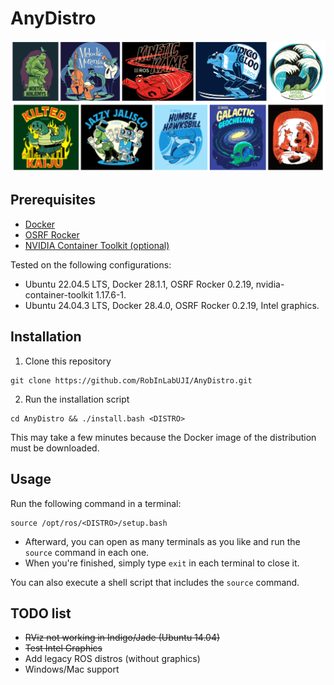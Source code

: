 # AnyDistro
[![distros](distros.png)](https://docs.ros.org/)

## Prerequisites
* [Docker](https://docs.docker.com/engine/install/ubuntu/)
* [OSRF Rocker](https://github.com/osrf/rocker)
* [NVIDIA Container Toolkit (optional)](https://docs.nvidia.com/datacenter/cloud-native/container-toolkit/latest/install-guide.html)

Tested on the following configurations:
* Ubuntu 22.04.5 LTS, Docker 28.1.1, OSRF Rocker 0.2.19, nvidia-container-toolkit 1.17.6-1.
* Ubuntu 24.04.3 LTS, Docker 28.4.0, OSRF Rocker 0.2.19, Intel graphics.

## Installation
1. Clone this repository
```
git clone https://github.com/RobInLabUJI/AnyDistro.git
```
2. Run the installation script
```
cd AnyDistro && ./install.bash <DISTRO>
```
This may take a few minutes because the Docker image of the distribution must be downloaded.

## Usage
Run the following command in a terminal:
```
source /opt/ros/<DISTRO>/setup.bash
```
* Afterward, you can open as many terminals as you like and run the `source` command in each one. 
* When you're finished, simply type `exit` in each terminal to close it.

You can also execute a shell script that includes the `source` command.

## TODO list
* ~~RViz not working in Indigo/Jade (Ubuntu 14.04)~~
* ~~Test Intel Graphics~~
* Add legacy ROS distros (without graphics)
* Windows/Mac support
